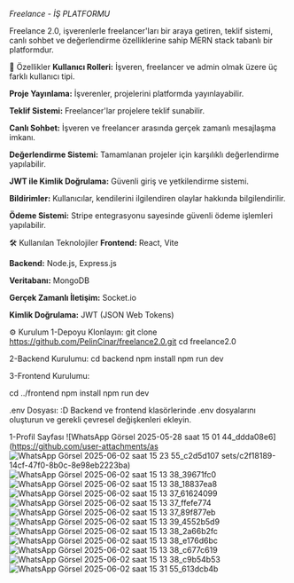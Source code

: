 *Freelance - İŞ PLATFORMU*

Freelance 2.0, işverenlerle freelancer'ları bir araya getiren, teklif sistemi, canlı sohbet ve değerlendirme özelliklerine sahip MERN stack tabanlı bir platformdur.

🚀 Özellikler
**Kullanıcı Rolleri:** İşveren, freelancer ve admin olmak üzere üç farklı kullanıcı tipi.

**Proje Yayınlama:** İşverenler, projelerini platformda yayınlayabilir.

**Teklif Sistemi:** Freelancer'lar projelere teklif sunabilir.

**Canlı Sohbet:** İşveren ve freelancer arasında gerçek zamanlı mesajlaşma imkanı.

**Değerlendirme Sistemi:** Tamamlanan projeler için karşılıklı değerlendirme yapılabilir.

**JWT ile Kimlik Doğrulama:** Güvenli giriş ve yetkilendirme sistemi.

**Bildirimler:** Kullanıcılar, kendilerini ilgilendiren olaylar hakkında bilgilendirilir.

**Ödeme Sistemi:** Stripe entegrasyonu sayesinde güvenli ödeme işlemleri yapılabilir.


🛠️ Kullanılan Teknolojiler
**Frontend:** React, Vite

**Backend:** Node.js, Express.js

**Veritabanı:** MongoDB

**Gerçek Zamanlı İletişim:** Socket.io

**Kimlik Doğrulama:** JWT (JSON Web Tokens)

⚙️ Kurulum
1-Depoyu Klonlayın:
git clone https://github.com/PelinCinar/freelance2.0.git
cd freelance2.0

2-Backend Kurulumu:
cd backend
npm install
npm run dev

3-Frontend Kurulumu:

cd ../frontend
npm install
npm run dev

.env Dosyası: :D
Backend ve frontend klasörlerinde .env dosyalarını oluşturun ve gerekli çevresel değişkenleri ekleyin.

1-Profil Sayfası 
![WhatsApp Görsel 2025-05-28 saat 15 01 44_ddda08e6](https://github.com/user-attachments/as
![WhatsApp Görsel 2025-06-02 saat 15 23 55_c2d5d107](https://github.com/user-attachments/assets/dcf4575c-8b35-493e-a6d5-d62223ea34de)
sets/c2f18189-14cf-47f0-8b0c-8e98eb2223ba)![WhatsApp Görsel 2025-06-02 saat 15 13 38_39671fc0](https://github.com/user-attachments/assets/f8414c8f-3f7f-4323-aa6b-366b1e15bccc)
![WhatsApp Görsel 2025-06-02 saat 15 13 38_18837ea8](https://github.com/user-attachments/assets/496b5903-c7c6-4e00-a181-69f4ddde06d6)
![WhatsApp Görsel 2025-06-02 saat 15 13 37_61624099](https://github.com/user-attachments/assets/22916b0c-d959-4820-93c5-027330a9c974)
![WhatsApp Görsel 2025-06-02 saat 15 13 37_ffefe774](https://github.com/user-attachments/assets/2b76a45b-31a8-490b-9c9a-2807ad9641f0)
![WhatsApp Görsel 2025-06-02 saat 15 13 37_89f877eb](https://github.com/user-attachments/assets/008dab0c-768f-4840-982f-8c79347c8d22)
![WhatsApp Görsel 2025-06-02 saat 15 13 39_4552b5d9](https://github.com/user-attachments/assets/6f6300ae-2206-40e1-bade-9f358932020a)
![WhatsApp Görsel 2025-06-02 saat 15 13 38_2a66b2fc](https://github.com/user-attachments/assets/76e7a212-b19f-45a0-bf40-9ab34defcc51)
![WhatsApp Görsel 2025-06-02 saat 15 13 38_e176d6bc](https://github.com/user-attachments/assets/49a8b40a-fa75-4745-bad7-58bbfca0f448)
![WhatsApp Görsel 2025-06-02 saat 15 13 38_c677c619](https://github.com/user-attachments/assets/937ad04b-d4c8-4361-8365-b1b18e07d920)
![WhatsApp Görsel 2025-06-02 saat 15 13 38_c9b54b53](https://github.com/user-attachments/assets/7d4735a1-6c4b-44ae-93c6-7ef66be7a9b9)
![WhatsApp Görsel 2025-06-02 saat 15 31 55_613dcb4b](https://github.com/user-attachments/assets/897b43cd-7850-4c77-af85-0ed8187c53ec)

